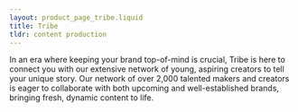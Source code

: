 ```yaml
---
layout: product_page_tribe.liquid
title: Tribe
tldr: content production
---
```

In an era where keeping your brand top-of-mind is crucial, Tribe is here to connect you with our extensive network of young, aspiring creators to tell your unique story. Our network of over 2,000 talented makers and creators is eager to collaborate with both upcoming and well-established brands, bringing fresh, dynamic content to life.